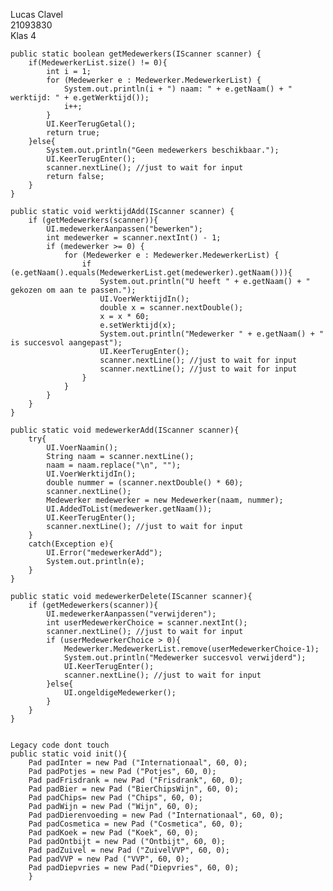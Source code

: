 Lucas Clavel  
21093830  
Klas 4  


    public static boolean getMedewerkers(IScanner scanner) {
        if(MedewerkerList.size() != 0){
            int i = 1;
            for (Medewerker e : Medewerker.MedewerkerList) {
                System.out.println(i + ") naam: " + e.getNaam() + " werktijd: " + e.getWerktijd());
                i++;
            }
            UI.KeerTerugGetal();
            return true;
        }else{
            System.out.println("Geen medewerkers beschikbaar.");
            UI.KeerTerugEnter();
            scanner.nextLine(); //just to wait for input
            return false;
        }
    }

    public static void werktijdAdd(IScanner scanner) {
        if (getMedewerkers(scanner)){
            UI.medewerkerAanpassen("bewerken");
            int medewerker = scanner.nextInt() - 1;
            if (medewerker >= 0) {
                for (Medewerker e : Medewerker.MedewerkerList) {
                    if (e.getNaam().equals(MedewerkerList.get(medewerker).getNaam())){
                        System.out.println("U heeft " + e.getNaam() + " gekozen om aan te passen.");
                        UI.VoerWerktijdIn();
                        double x = scanner.nextDouble();
                        x = x * 60;
                        e.setWerktijd(x);
                        System.out.println("Medewerker " + e.getNaam() + " is succesvol aangepast"); 
                        UI.KeerTerugEnter();
                        scanner.nextLine(); //just to wait for input 
                        scanner.nextLine(); //just to wait for input
                    }
                }
            }
        }
    }

    public static void medewerkerAdd(IScanner scanner){
        try{
            UI.VoerNaamin();
            String naam = scanner.nextLine();
            naam = naam.replace("\n", ""); 
            UI.VoerWerktijdIn();
            double nummer = (scanner.nextDouble() * 60);
            scanner.nextLine();
            Medewerker medewerker = new Medewerker(naam, nummer);
            UI.AddedToList(medewerker.getNaam());
            UI.KeerTerugEnter();
            scanner.nextLine(); //just to wait for input
        }
        catch(Exception e){
            UI.Error("medewerkerAdd");
            System.out.println(e);
        }
    }

    public static void medewerkerDelete(IScanner scanner){
        if (getMedewerkers(scanner)){
            UI.medewerkerAanpassen("verwijderen");
            int userMedewerkerChoice = scanner.nextInt();
            scanner.nextLine(); //just to wait for input
            if (userMedewerkerChoice > 0){
                Medewerker.MedewerkerList.remove(userMedewerkerChoice-1);
                System.out.println("Medewerker succesvol verwijderd");
                UI.KeerTerugEnter();
                scanner.nextLine(); //just to wait for input
            }else{
                UI.ongeldigeMedewerker();
            }
        }
    }

    
    Legacy code dont touch
    public static void init(){
        Pad padInter = new Pad ("Internationaal", 60, 0);
        Pad padPotjes = new Pad ("Potjes", 60, 0);
        Pad padFrisdrank = new Pad ("Frisdrank", 60, 0);
        Pad padBier = new Pad ("BierChipsWijn", 60, 0);
        Pad padChips= new Pad ("Chips", 60, 0);
        Pad padWijn = new Pad ("Wijn", 60, 0);
        Pad padDierenvoeding = new Pad ("Internationaal", 60, 0);
        Pad padCosmetica = new Pad ("Cosmetica", 60, 0);
        Pad padKoek = new Pad ("Koek", 60, 0);
        Pad padOntbijt = new Pad ("Ontbijt", 60, 0);
        Pad padZuivel = new Pad ("ZuivelVVP", 60, 0);
        Pad padVVP = new Pad ("VVP", 60, 0);
        Pad padDiepvries = new Pad("Diepvries", 60, 0);
        }
        
    
